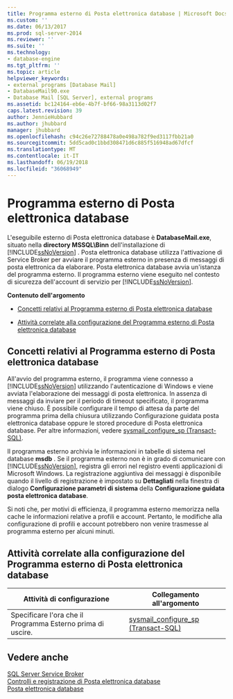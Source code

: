 ```yaml
---
title: Programma esterno di Posta elettronica database | Microsoft Docs
ms.custom: ''
ms.date: 06/13/2017
ms.prod: sql-server-2014
ms.reviewer: ''
ms.suite: ''
ms.technology:
- database-engine
ms.tgt_pltfrm: ''
ms.topic: article
helpviewer_keywords:
- external programs [Database Mail]
- DatabaseMail90.exe
- Database Mail [SQL Server], external programs
ms.assetid: bc124164-eb6e-4b7f-bf66-98a3113d02f7
caps.latest.revision: 39
author: JennieHubbard
ms.author: jhubbard
manager: jhubbard
ms.openlocfilehash: c94c26e72788478a0e498a782f9ed3117fbb21a0
ms.sourcegitcommit: 5dd5cad0c1bbd308471d6c885f516948ad67dfcf
ms.translationtype: MT
ms.contentlocale: it-IT
ms.lasthandoff: 06/19/2018
ms.locfileid: "36068949"
---
```

# <a name="database-mail-external-program"></a>Programma esterno di Posta elettronica database
  L'eseguibile esterno di Posta elettronica database è **DatabaseMail.exe**, situato nella **directory MSSQL\Binn** dell'installazione di [!INCLUDE[ssNoVersion](../../includes/ssnoversion-md.md)] . Posta elettronica database utilizza l'attivazione di Service Broker per avviare il programma esterno in presenza di messaggi di posta elettronica da elaborare. Posta elettronica database avvia un'istanza del programma esterno. Il programma esterno viene eseguito nel contesto di sicurezza dell'account di servizio per [!INCLUDE[ssNoVersion](../../includes/ssnoversion-md.md)].  
  
 **Contenuto dell'argomento**  
  
-   [Concetti relativi al Programma esterno di Posta elettronica database](#ComponentsAndConcepts)  
  
-   [Attività correlate alla configurazione del Programma esterno di Posta elettronica database](#RelatedTasks)  
  
##  <a name="ComponentsAndConcepts"></a> Concetti relativi al Programma esterno di Posta elettronica database  
 All'avvio del programma esterno, il programma viene connesso a [!INCLUDE[ssNoVersion](../../includes/ssnoversion-md.md)] utilizzando l'autenticazione di Windows e viene avviata l'elaborazione dei messaggi di posta elettronica. In assenza di messaggi da inviare per il periodo di timeout specificato, il programma viene chiuso. È possibile configurare il tempo di attesa da parte del programma prima della chiusura utilizzando Configurazione guidata posta elettronica database oppure le stored procedure di Posta elettronica database. Per altre informazioni, vedere [sysmail_configure_sp &#40;Transact-SQL&#41;](/sql/relational-databases/system-stored-procedures/sysmail-configure-sp-transact-sql).  
  
 Il programma esterno archivia le informazioni in tabelle di sistema nel database **msdb** . Se il programma esterno non è in grado di comunicare con [!INCLUDE[ssNoVersion](../../includes/ssnoversion-md.md)], registra gli errori nel registro eventi applicazioni di Microsoft Windows. La registrazione aggiuntiva dei messaggi è disponibile quando il livello di registrazione è impostato su **Dettagliati** nella finestra di dialogo **Configurazione parametri di sistema** della **Configurazione guidata posta elettronica database**.  
  
 Si noti che, per motivi di efficienza, il programma esterno memorizza nella cache le informazioni relative a profili e account. Pertanto, le modifiche alla configurazione di profili e account potrebbero non venire trasmesse al programma esterno per alcuni minuti.  
  
##  <a name="RelatedTasks"></a> Attività correlate alla configurazione del Programma esterno di Posta elettronica database  
  
|Attività di configurazione|Collegamento all'argomento|  
|------------------------|----------------|  
|Specificare l'ora che il Programma Esterno prima di uscire.|[sysmail_configure_sp &#40;Transact-SQL&#41;](/sql/relational-databases/system-stored-procedures/sysmail-configure-sp-transact-sql)|  
  
## <a name="see-also"></a>Vedere anche  
 [SQL Server Service Broker](../../database-engine/configure-windows/sql-server-service-broker.md)   
 [Controlli e registrazione di Posta elettronica database](database-mail-log-and-audits.md)   
 [Posta elettronica database](database-mail.md)  
  
  
